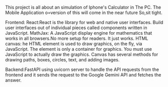 This project is all about an simulation of Iphone's Calculator in The PC.
The Mobile Application o=version of this will come in the near future So,sit tight.

Frontend:
React:React is the library for web and native user interfaces. Build user interfaces out of individual pieces called components written in JavaScript.
MathJax: A JavaScript display engine for mathematics that works in all browsers.No more setup for readers. It just works.
HTML canvas: he HTML <canvas> element is used to draw graphics, on the fly, via JavaScript. The <canvas> element is only a container for graphics. You must use JavaScript to actually draw the graphics. Canvas has several methods for drawing paths, boxes, circles, text, and adding images.


Backend:FastAPI using uvicorn server to handle the API requests from the frontend and it sends the request to the Google Gemini API and fetches the answer.  
